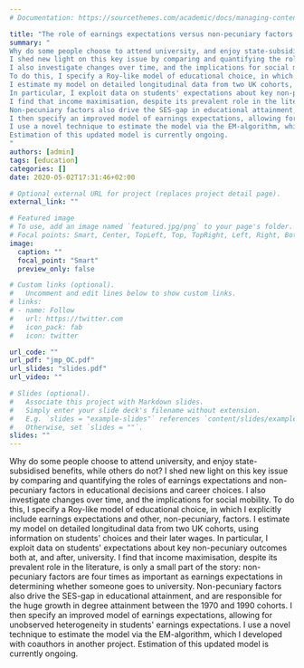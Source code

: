 ```yaml
---
# Documentation: https://sourcethemes.com/academic/docs/managing-content/

title: "The role of earnings expectations versus non-pecuniary factors in university attendance"
summary: "
Why do some people choose to attend university, and enjoy state-subsidised benefits, while others do not?
I shed new light on this key issue by comparing and quantifying the roles of earnings expectations and non-pecuniary factors in educational decisions and career choices.
I also investigate changes over time, and the implications for social mobility.
To do this, I specify a Roy-like model of educational choice, in which I explicitly include earnings expectations and other, non-pecuniary, factors.
I estimate my model on detailed longitudinal data from two UK cohorts, using information on students' choices and their later wages. 
In particular, I exploit data on students' expectations about key non-pecuniary outcomes both at, and after, university.
I find that income maximisation, despite its prevalent role in the literature, is only a small part of the story: non-pecuniary factors are four times as important as earnings expectations in determining whether someone goes to university. 
Non-pecuniary factors also drive the SES-gap in educational attainment, and are responsible for the huge growth in degree attainment between the 1970 and 1990 cohorts.
I then specify an improved model of earnings expectations, allowing for unobserved heterogeneity in students' earnings expectations. 
I use a novel technique to estimate the model via the EM-algorithm, which I developed with coauthors in another project.
Estimation of this updated model is currently ongoing.
"
authors: [admin]
tags: [education]
categories: []
date: 2020-05-02T17:31:46+02:00

# Optional external URL for project (replaces project detail page).
external_link: ""

# Featured image
# To use, add an image named `featured.jpg/png` to your page's folder.
# Focal points: Smart, Center, TopLeft, Top, TopRight, Left, Right, BottomLeft, Bottom, BottomRight.
image:
  caption: ""
  focal_point: "Smart"
  preview_only: false

# Custom links (optional).
#   Uncomment and edit lines below to show custom links.
# links:
# - name: Follow
#   url: https://twitter.com
#   icon_pack: fab
#   icon: twitter

url_code: ""
url_pdf: "jmp_OC.pdf"
url_slides: "slides.pdf"
url_video: ""

# Slides (optional).
#   Associate this project with Markdown slides.
#   Simply enter your slide deck's filename without extension.
#   E.g. `slides = "example-slides"` references `content/slides/example-slides.md`.
#   Otherwise, set `slides = ""`.
slides: ""
---
```


Why do some people choose to attend university, and enjoy state-subsidised benefits, while others do not?
I shed new light on this key issue by comparing and quantifying the roles of earnings expectations and non-pecuniary factors in educational decisions and career choices.
I also investigate changes over time, and the implications for social mobility.
To do this, I specify a Roy-like model of educational choice, in which I explicitly include earnings expectations and other, non-pecuniary, factors.
I estimate my model on detailed longitudinal data from two UK cohorts, using information on students' choices and their later wages. 
In particular, I exploit data on students' expectations about key non-pecuniary outcomes both at, and after, university.
I find that income maximisation, despite its prevalent role in the literature, is only a small part of the story: non-pecuniary factors are four times as important as earnings expectations in determining whether someone goes to university. 
Non-pecuniary factors also drive the SES-gap in educational attainment, and are responsible for the huge growth in degree attainment between the 1970 and 1990 cohorts.
I then specify an improved model of earnings expectations, allowing for unobserved heterogeneity in students' earnings expectations. 
I use a novel technique to estimate the model via the EM-algorithm, which I developed with coauthors in another project.
Estimation of this updated model is currently ongoing.